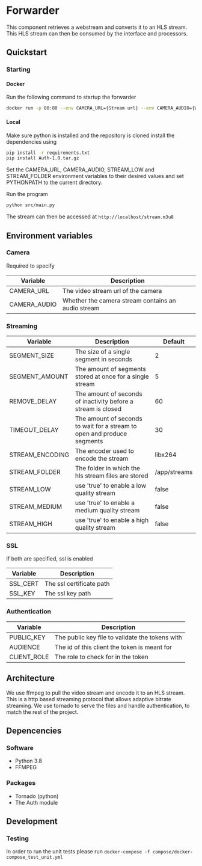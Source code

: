 # Forwarder

This component retrieves a webstream and converts it to an HLS stream. This HLS stream can then be consumed by the interface and processors.

## Quickstart

### Starting

#### Docker

Run the following command to startup the forwarder

```bash
docker run -p 80:80 --env CAMERA_URL={Stream url} --env CAMERA_AUDIO={Wether the stream contains audio} --env STREAM_LOW=true tracktech/forwarder
```

#### Local

Make sure python is installed and the repository is cloned install the dependencies using

```bash
pip install -r requirements.txt
pip install Auth-1.0.tar.gz
```

Set the CAMERA_URL, CAMERA_AUDIO, STREAM_LOW and STREAM_FOLDER environment variables to their desired values and set PYTHONPATH to the current directory.

Run the program

```bash
python src/main.py
```

The stream can then be accessed at `http://localhost/stream.m3u8`

## Environment variables

### Camera

Required to specify

| Variable     | Description                                        |
| ------------ | -------------------------------------------------- |
| CAMERA_URL   | The video stream url of the camera                 |
| CAMERA_AUDIO | Whether the camera stream contains an audio stream |

### Streaming

| Variable        | Description                                                             | Default      |
| --------------- | ----------------------------------------------------------------------- | ------------ |
| SEGMENT_SIZE    | The size of a single segment in seconds                                 | 2            |
| SEGMENT_AMOUNT  | The amount of segments stored at once for a single stream               | 5            |
| REMOVE_DELAY    | The amount of seconds of inactivity before a stream is closed           | 60           |
| TIMEOUT_DELAY   | The amount of seconds to wait for a stream to open and produce segments | 30           |
| STREAM_ENCODING | The encoder used to encode the stream                                   | libx264      |
| STREAM_FOLDER   | The folder in which the hls stream files are stored                     | /app/streams |
| STREAM_LOW      | use 'true' to enable a low quality stream                               | false        |
| STREAM_MEDIUM   | use 'true' to enable a medium quality stream                            | false        |
| STREAM_HIGH     | use 'true' to enable a high quality stream                              | false        |

### SSL

If both are specified, ssl is enabled

| Variable | Description              |
| -------- | ------------------------ |
| SSL_CERT | The ssl certificate path |
| SSL_KEY  | The ssl key path         |

### Authentication

| Variable    | Description                                     |
| ----------- | ----------------------------------------------- |
| PUBLIC_KEY  | The public key file to validate the tokens with |
| AUDIENCE    | The id of this client the token is meant for    |
| CLIENT_ROLE | The role to check for in the token              |

## Architecture

We use ffmpeg to pull the video stream and encode it to an HLS stream. This is a http based streaming protocol that allows adaptive bitrate streaming. We use tornado to serve the files and handle authentication, to match the rest of the project.

## Depencencies

### Software

- Python 3.8
- FFMPEG

### Packages

- Tornado (python)
- The Auth module

## Development

### Testing

In order to run the unit tests please run `docker-compose -f compose/docker-compose_test_unit.yml`
